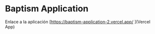 # Baptism Application

Enlace a la aplicación [https://baptism-application-2.vercel.app/ ](Vercel App)


